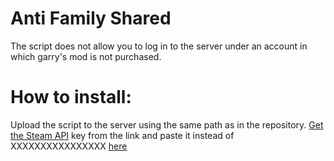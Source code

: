 # Anti Family Shared
The script does not allow you to log in to the server under an account in which garry's mod is not purchased.
# How to install:
Upload the script to the server using the same path as in the repository.
[Get the Steam API](https://steamcommunity.com/dev/apikey) key from the link and paste it instead of XXXXXXXXXXXXXXXX [here](https://github.com/rautyrauty/anti-family-sharing/blob/main/garrysmod/lua/autorun/server/sv_anti-family-sharing.lua#L1)
